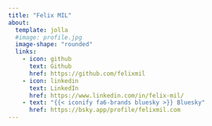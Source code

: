 ```yaml
---
title: "Felix MIL"
about:
  template: jolla
  #image: profile.jpg
  image-shape: "rounded"
  links:
    - icon: github
      text: Github
      href: https://github.com/felixmil
    - icon: linkedin
      text: LinkedIn
      href: https://www.linkedin.com/in/felix-mil/
    - text: "{{< iconify fa6-brands bluesky >}} Bluesky"
      href: https://bsky.app/profile/felixmil.com
---
```

